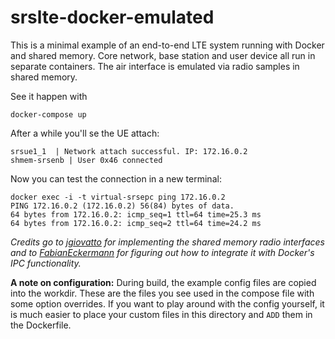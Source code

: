 # srslte-docker-emulated

This is a minimal example of an end-to-end LTE system running with Docker and
shared memory. Core network, base station and user device all run in separate
containers. The air interface is emulated via radio samples in shared memory.

See it happen with

    docker-compose up

After a while you'll se the UE attach:

    srsue1_1  | Network attach successful. IP: 172.16.0.2
    shmem-srsenb | User 0x46 connected

Now you can test the connection in a new terminal:

    docker exec -i -t virtual-srsepc ping 172.16.0.2
    PING 172.16.0.2 (172.16.0.2) 56(84) bytes of data.
    64 bytes from 172.16.0.2: icmp_seq=1 ttl=64 time=25.3 ms
    64 bytes from 172.16.0.2: icmp_seq=2 ttl=64 time=24.2 ms

*Credits go to [jgiovatto] for implementing the shared memory radio interfaces
and to [FabianEckermann] for figuring out how to integrate it with Docker's IPC
functionality.*

[jgiovatto]: https://github.com/jgiovatto
[FabianEckermann]: https://github.com/FabianEckermann

**A note on configuration:** During build, the example config files are copied
into the workdir. These are the files you see used in the compose file with some
option overrides. If you want to play around with the config yourself, it is
much easier to place your custom files in this directory and `ADD` them in the
Dockerfile.
